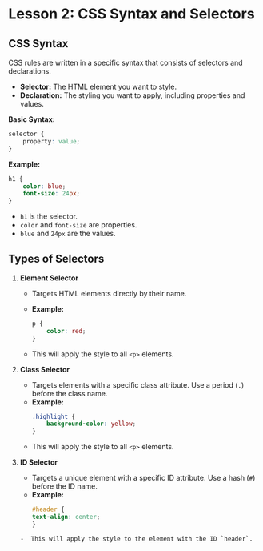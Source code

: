# **Lesson 2: CSS Syntax and Selectors**

## **CSS Syntax**

CSS rules are written in a specific syntax that consists of selectors and declarations.

- **Selector:** The HTML element you want to style.
- **Declaration:** The styling you want to apply, including properties and values.

**Basic Syntax:**

```css
selector {
    property: value;
}
```

**Example:**
```css
h1 {
    color: blue;
    font-size: 24px;
}
```
-   `h1` is the selector.
-   `color` and `font-size` are properties.
-   `blue` and `24px` are the values.

## **Types of Selectors**

1.  **Element Selector**
    
    -   Targets HTML elements directly by their name.
        
    -   **Example:**
	    ```css
		p {
		    color: red;
		}
		```

	- This will apply the style to all `<p>` elements.

2.  **Class Selector**
    
    -   Targets elements with a specific class attribute. Use a period (`.`) before the class name.        
    -   **Example:**
		```css
		.highlight {
		    background-color: yellow;
		}
		```
    -  This will apply the style to all `<p>` elements.


3.  **ID Selector**
    
    -   Targets a unique element with a specific ID attribute. Use a hash (`#`) before the ID name.     
    -   **Example:**
		```css
		#header {
	    text-align: center;
		}
	```
    -  This will apply the style to the element with the ID `header`.

<!--stackedit_data:
eyJoaXN0b3J5IjpbLTExMjk4OTE4NjldfQ==
-->